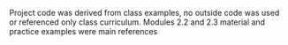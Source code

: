 Project code was derived from class examples, no outside code was used or referenced only class curriculum. 
Modules 2.2 and 2.3 material and practice examples were main references
